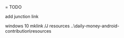 
= TODO

add junction link

windows 10
    mklink /J resources ..\daily-money-android-contribution\resources